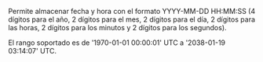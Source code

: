 Permite almacenar fecha y hora con el formato YYYY-MM-DD HH:MM:SS (4 dígitos para el año, 2 dígitos para el mes, 2 dígitos para el día, 2 dígitos para las horas, 2 dígitos para los minutos y 2 dígitos para los segundos).

El rango soportado es de '1970-01-01 00:00:01' UTC a '2038-01-19 03:14:07' UTC.